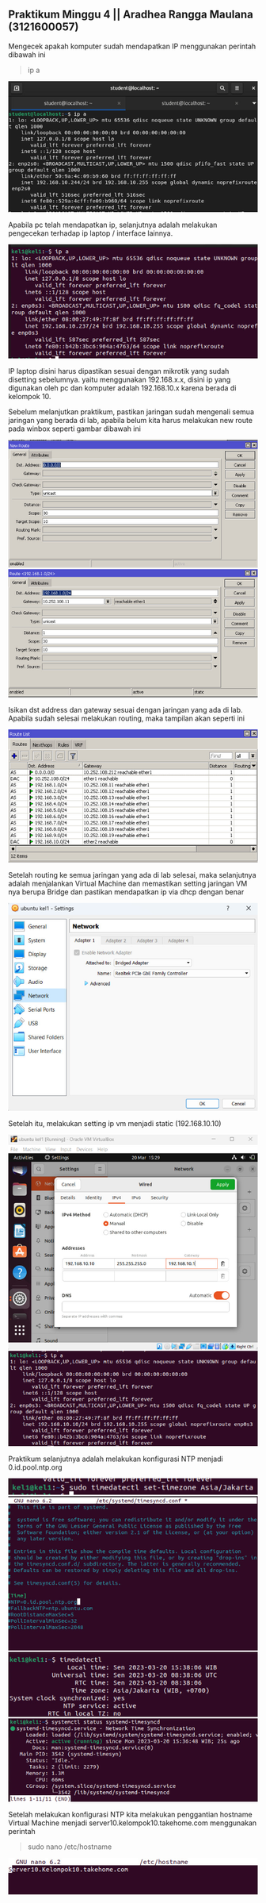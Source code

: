 <h2>
Praktikum Minggu 4 ||
Aradhea Rangga Maulana (3121600057)
</h2>


Mengecek apakah komputer sudah mendapatkan IP menggunakan perintah dibawah ini
> ip a

![IPCOM](Foto/ipcom.jpg)

Apabila pc telah mendapatkan ip, selanjutnya adalah melakukan pengecekan terhadap ip laptop / interface lainnya.

![IPVM](Foto/ipvm.jpg)

IP laptop disini harus dipastikan sesuai dengan mikrotik yang sudah disetting sebelumnya. yaitu menggunakan 192.168.x.x, disini ip yang digunakan oleh pc dan komputer adalah 192.168.10.x karena berada di kelompok 10.

Sebelum melanjutkan praktikum, pastikan jaringan sudah mengenali semua jaringan yang berada di lab, apabila belum kita harus melakukan new route pada winbox seperti gambar dibawah ini

![NR](Foto/newroute.jpg)
![Routing](Foto/routelist(1).jpg)

Isikan dst address dan gateway sesuai dengan jaringan yang ada di lab. Apabila sudah selesai melakukan routing, maka tampilan akan seperti ini

![RL](Foto/routelist.jpg)

Setelah routing ke semua jaringan yang ada di lab selesai, maka selanjutnya adalah menjalankan Virtual Machine dan memastikan setting jaringan VM nya berupa Bridge dan pastikan mendapatkan ip via dhcp dengan benar

![VM](Foto/settingvm.jpg)

Setelah itu, melakukan setting ip vm menjadi static (192.168.10.10)

![stat](Foto/staticip.jpg)
![cek](Foto/ipstaticvm.jpg)

Praktikum selanjutnya adalah melakukan konfigurasi NTP menjadi 0.id.pool.ntp.org

![ntp](Foto/timedatectl.jpg)
![ntp](Foto/settingntp.jpg)
![ntp](Foto/cektimedatectl.jpg)
![ntp](Foto/confirmtimesync.jpg)

Setelah melakukan konfigurasi NTP kita melakukan penggantian hostname Virtual Machine menjadi server10.kelompok10.takehome.com menggunakan perintah
> sudo nano /etc/hostname

![hostname](Foto/hostname.jpg)
